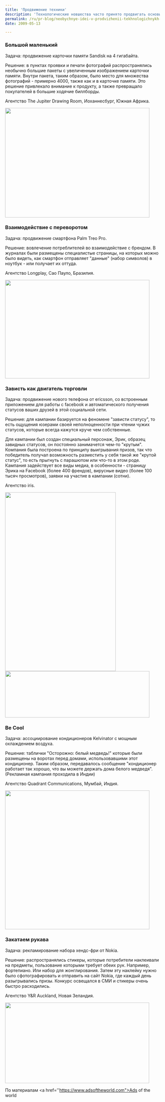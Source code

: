 ```yaml
---
title: 'Продвижение техники'
description: 'Технологические новшества часто принято продвигать основываясь только на их фактических характеристиках. Но в мире стремительно развивающихся технологий потребности рядового человека далеко опережаются развитием техники, и значит не только за счет фактических инноваций нужно продвигаться.'
permalink: /ru/pr-blog/neobychnye-idei-v-prodvizhenii-tekhnologichnykh-tovarov
date: 2009-05-13

---
```


<h3>Большой маленький</h3>

Задача: продвижение карточки памяти Sandisk на 4 гигабайта.

Решение: в пунктах проявки и печати фотографий распространялись необычно большие пакеты с увеличенным изображением карточки памяти. Внутри пакета, таким образом, было место для множества фотографий - примерно 4000, также как и в карточке памяти. Это решение привлекало внимание  к продукту, а также превращало покупателей в большие ходячие биллборды.

Агентство The Jupiter Drawing Room, Иоханнесбург, Южная Африка.

<img src="{{ site.assets }}/upload/sandisk.jpg" alt="" class="post__img" width="470" height="356">

<h3>Взаимодействие с переворотом</h3>

Задача: продвижение смартфона Palm Treo Pro.

Решение: вовлечение потреблителей во взаимодействие с брендом. В журналах были размещены специалистые страницы, на которых можно было видеть, как смартфон отправляет "данные" (набор символов) в ноутбук - или получает их оттуда.

Агентство Longplay, Сао Пауло, Бразилия.

<img src="{{ site.assets }}/upload/mobile2.jpg" alt="" class="post__img" width="470" height="320">

<h3>Зависть как двигатель торговли</h3>

Задача: продвижение нового телефона от ericsson, со встроенным приложением для работы с facebook и автоматического получения статусов ваших друзей в этой социальной сети.

Решение:  для кампании базируется на феномене "зависти статусу", то есть ощущения юзерами своей неполноценности при чтении чужих статусов, которые всегда кажутся круче чем собственные.

Для кампании был создан специальный персонаж, Эрик, образец завидных статусов, он постоянно занимачется чем-то "крутым". Компания была построена по принципу выигрывания призов, так что победитель получал возможность разместить у себя такой же "крутой статус", то есть прыгнуть с парашютом или что-то в этом роде. Кампания задействует все виды медиа, в особенности - страницу Эрика на Facebook (более 400 френдов), вирусные видео (более 100 тысяч просмотров), заявки на участие в кампании (сотни).

Агентство iris.

<img src="{{ site.assets }}/upload/cybershot.jpg" alt="" class="post__img" width="360" height="581">

<img src="{{ site.assets }}/upload/sonystatusenvy.jpg" alt="" class="post__img" width="470" height="151">

<h3>Be Cool</h3>

Задача: ассоциирование кондиционеров Kelvinator с мощным охлаждением воздуха.

Решение: таблички "Осторожно: белый медведь!" которые были размещены на воротах перед домами, использовавшими этот кондиционер. Таким образом, передавалось сообщение "кондиционер работает так хорошо, что вы можете держать дома белого медведя". (Рекламная кампания проходила в Индии)

Агентство  Quadrant Communications, Мумбай, Индия.

<img src="{{ site.assets }}/upload/kelvinatorpolar.jpg" alt="" class="post__img" width="470" height="451">

<h3>Закатаем рукава</h3>

Задача: рекламирование набора хендс-фри от Nokia.

Решение: распространялись стикеры, которые потребители наклеивали на предметы, пользование которыми требует обеих рук. Например, фортепиано. Или набор для жонглирования. Затем эту наклейку нужно было сфотографировать и отправить на сайт Nokia, где каждый день разыгрывались призы. Конкурс освещался в СМИ и стикеры очень быстро расходились.

Агентство Y&R Auckland, Новая Зеландия.

<img src="{{ site.assets }}/upload/Nokiahandsfree.jpg" alt="" class="post__img" width="469" height="262">

По материалам <a href=''https://www.adsoftheworld.com">Ads of the world</a>


